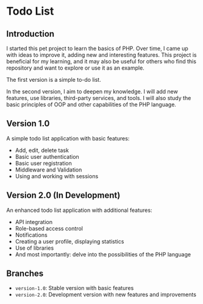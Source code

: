 # Todo List

## Introduction

I started this pet project to learn the basics of PHP. Over time, I came up with ideas to improve it, adding new and interesting features. This project is beneficial for my learning, and it may also be 
useful for others who find this repository and want to explore or use it as an example.

The first version is a simple to-do list.

In the second version, I aim to deepen my knowledge. I will add new features, use libraries, third-party services, and tools. I will also study the basic principles of OOP and other capabilities of the PHP language.

## Version 1.0
A simple todo list application with basic features:
- Add, edit, delete task
- Basic user authentication
- Basic user registration
- Middleware and Validation
- Using and working with sessions

## Version 2.0 (In Development)
An enhanced todo list application with additional features:
- API integration
- Role-based access control
- Notifications
- Creating a user profile, displaying statistics
- Use of libraries 
- And most importantly: delve into the possibilities of the PHP language

## Branches
- `version-1.0`: Stable version with basic features
- `version-2.0`: Development version with new features and improvements
